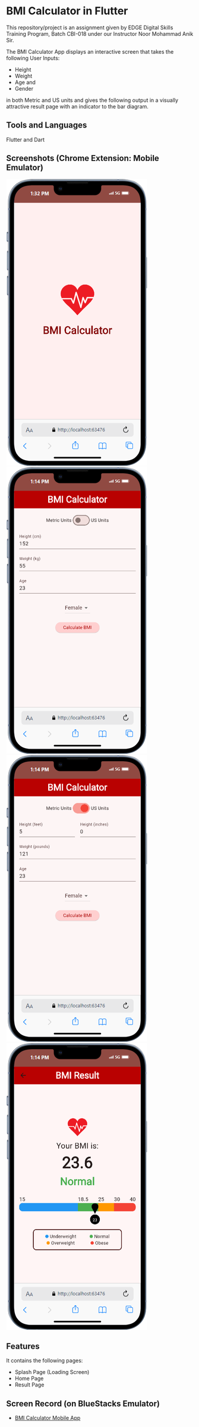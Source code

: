 # BMI Calculator in Flutter

This repository/project is an assignment given by EDGE Digital Skills Training Program, Batch CBI-018 under our Instructor Noor Mohammad Anik Sir.

The BMI Calculator App displays an interactive screen that takes the following User Inputs:

- Height
- Weight
- Age and
- Gender

in both Metric and US units and gives the following output in a visually attractive result page with an indicator to the bar diagram.






## Tools and Languages
Flutter and Dart
## Screenshots (Chrome Extension: Mobile Emulator)

![Screenshot](/assets/images/ss0.png)
![Screenshot](/assets/images/ss1.png)
![Screenshot](/assets/images/ss2.png)
![Screenshot](/assets/images/ss3.png)


## Features 

It contains the following pages:
- Splash Page (Loading Screen)
- Home Page
- Result Page

## Screen Record (on BlueStacks Emulator)
- [BMI Calculator Mobile App](https://youtu.be/Zbn-pwzlzII "App Function")
